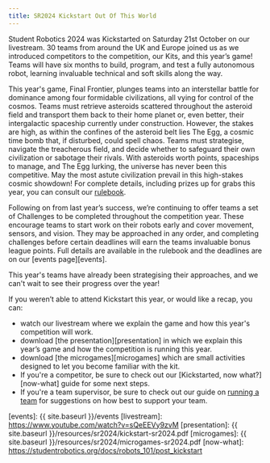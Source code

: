 ```yaml
---
title: SR2024 Kickstart Out Of This World
---
```


Student Robotics 2024 was Kickstarted on Saturday 21st October on our livestream. 30 teams from around the UK and Europe joined us as we introduced competitors to the competition, our Kits, and this year’s game! Teams will have six months to build, program, and test a fully autonomous robot, learning invaluable technical and soft skills along the way.

This year's game, Final Frontier, plunges teams into an interstellar battle for dominance among four formidable civilizations, all vying for control of the cosmos. Teams must retrieve asteroids scattered throughout the asteroid field and transport them back to their home planet or, even better, their intergalactic spaceship currently under construction. However, the stakes are high, as within the confines of the asteroid belt lies The Egg, a cosmic time bomb that, if disturbed, could spell chaos. Teams must strategise, navigate the treacherous field, and decide whether to safeguard their own civilization or sabotage their rivals. With asteroids worth points, spaceships to manage, and The Egg lurking, the universe has never been this competitive. May the most astute civilization prevail in this high-stakes cosmic showdown! For complete details, including prizes up for grabs this year, you can consult our [rulebook][rules].

Following on from last year’s success, we’re continuing to offer teams a set of Challenges to be completed throughout the competition year. These encourage teams to start work on their robots early and cover movement, sensors, and vision. They may be approached in any order, and completing challenges before certain deadlines will earn the teams invaluable bonus league points. Full details are available in the rulebook and the deadlines are on our [events page][events].

This year's teams have already been strategising their approaches, and we can't wait to see their progress over the year!

If you weren’t able to attend Kickstart this year, or would like a recap, you can:

- watch our livestream where we explain the game and how this year's competition will work.
- download [the presentation][presentation] in which we explain this year’s game and how the competition is running this year.
- download [the microgames][microgames] which are small activities designed to let you become familiar with the kit.
- If you're a competitor, be sure to check out our [Kickstarted, now what?][now-what] guide for some next steps.
- If you're a team supervisor, be sure to check out our guide on [running a team](https://studentrobotics.org/docs/robots_101/team_supervisor) for suggestions on how best to support your team.

[rules]: https://studentrobotics.org/docs/rules/
[events]: {{ site.baseurl }}/events
[livestream]: https://www.youtube.com/watch?v=sQeEEVy9zvM
[presentation]: {{ site.baseurl }}/resources/sr2024/kickstart-sr2024.pdf
[microgames]: {{ site.baseurl }}/resources/sr2024/microgames-sr2024.pdf
[now-what]: https://studentrobotics.org/docs/robots_101/post_kickstart
